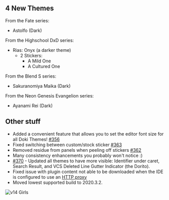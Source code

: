 ## 4 New Themes

From the Fate series:

- Astolfo (Dark)

From the Highschool DxD series:

- Rias: Onyx (a darker theme)
  - 2 Stickers:
    - A Mild One
    - A Cultured One

From the Blend S series:

- Sakuranomiya Maika (Dark)

From the Neon Genesis Evangelion series:

- Ayanami Rei (Dark)

## Other stuff

- Added a convenient feature that allows you to set the editor font size for all Doki Themes! [#356](https://github.com/doki-theme/doki-theme-jetbrains/issues/356)
- Fixed switching between custom/stock sticker [#363](https://github.com/doki-theme/doki-theme-jetbrains/issues/363)
- Removed residue from panels when peeling off stickers [#362](https://github.com/doki-theme/doki-theme-jetbrains/issues/362)
- Many consistency enhancements you probably won't notice :)
- [#370](https://github.com/doki-theme/doki-theme-jetbrains/issues/370) - Updated all themes to have more visible: Identifier under caret, Search Result, and VCS Deleted Line Gutter Indicator (the Dorito).
- Fixed issue with plugin content not able to be downloaded when the IDE is configured to use an [HTTP proxy](https://www.jetbrains.com/help/idea/settings-http-proxy.html)
- Moved lowest supported build to 2020.3.2.

![v14 Girls](https://doki.assets.unthrottled.io/misc/v14_girls_smol.png)